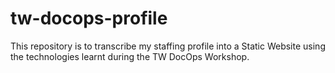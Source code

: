 # tw-docops-profile
This repository is to transcribe my staffing profile into a Static Website using the technologies learnt during the TW DocOps Workshop.
